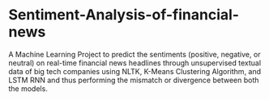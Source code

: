# Sentiment-Analysis-of-financial-news
A Machine Learning Project to predict the sentiments (positive, negative, or neutral) on real-time financial news headlines through unsupervised textual data of big tech companies using NLTK, K-Means Clustering Algorithm, and LSTM RNN and thus performing the mismatch or divergence between both the models.
